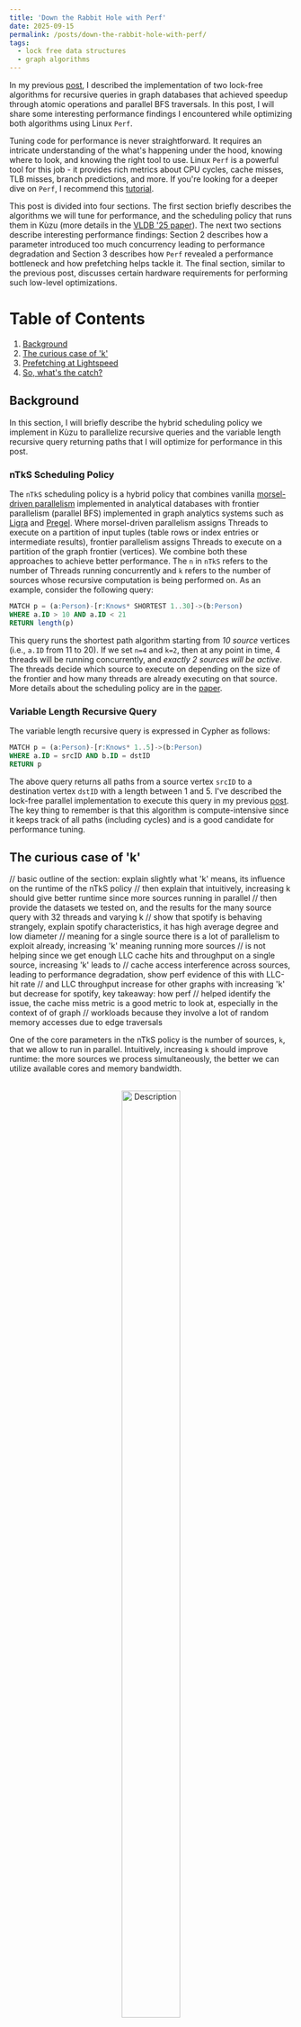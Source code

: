 ```yaml
---
title: 'Down the Rabbit Hole with Perf'
date: 2025-09-15
permalink: /posts/down-the-rabbit-hole-with-perf/
tags:
  - lock free data structures
  - graph algorithms
---
```


In my previous [post](https://anuchak.github.io/posts/anatomy-of-a-lock-free-algorithm/), I described
the implementation of two lock-free algorithms for recursive queries in graph databases that achieved speedup
through atomic operations and parallel BFS traversals. In this post, I will share some interesting performance
findings I encountered while optimizing both algorithms using Linux `Perf`.

Tuning code for performance is never straightforward. It requires an intricate understanding of the what's
happening under the hood, knowing where to look, and knowing the right tool to use. Linux `Perf` is a powerful
tool for this job - it provides rich metrics about CPU cycles, cache misses, TLB misses, branch predictions, and
more. If you're looking for a deeper dive on `Perf`, I recommend this [tutorial](https://github.com/NAThompson/performance_tuning_tutorial).

This post is divided into four sections. The first section briefly describes the algorithms we will tune for performance,
and the scheduling policy that runs them in Kùzu (more details in the [VLDB '25 paper](https://arxiv.org/abs/2508.19379)).
The next two sections describe interesting performance findings: Section 2 describes how a parameter introduced
too much concurrency leading to performance degradation and Section 3 describes how `Perf` revealed a performance 
bottleneck and how prefetching helps tackle it. The final section, similar to the previous post, discusses certain
hardware requirements for performing such low-level optimizations.

# Table of Contents
1. [Background](#Background)
2. [The curious case of 'k'](#the-curious-case-of-k)
3. [Prefetching at Lightspeed](#prefetching-at-lightspeed)
4. [So, what's the catch?](#so-whats-the-catch)


## Background

In this section, I will briefly describe the hybrid scheduling policy we implement in Kùzu to parallelize recursive
queries and the variable length recursive query returning paths that I will optimize for performance in this post.

### nTkS Scheduling Policy

The `nTkS` scheduling policy is a hybrid policy that combines vanilla [morsel-driven parallelism](https://db.in.tum.de/~leis/papers/morsels.pdf)
implemented in analytical databases with frontier parallelism (parallel BFS) implemented in graph analytics systems such
as [Ligra](https://jshun.csail.mit.edu/ligra.pdf) and [Pregel](https://15799.courses.cs.cmu.edu/fall2013/static/papers/p135-malewicz.pdf).
Where morsel-driven parallelism assigns Threads to execute on a partition of input tuples (table rows or index entries 
or intermediate results), frontier parallelism assigns Threads to execute on a partition of the graph frontier (vertices).
We combine both these approaches to achieve better performance. The `n` in `nTkS` refers to the 
number of Threads running concurrently and `k` refers to the number of sources whose recursive computation is being performed on.
As an example, consider the following query:

```sql
MATCH p = (a:Person)-[r:Knows* SHORTEST 1..30]->(b:Person)
WHERE a.ID > 10 AND a.ID < 21
RETURN length(p)
```

This query runs the shortest path algorithm starting from _10 source_ vertices (i.e., `a.ID` from 11 to 20).
If we set `n=4` and `k=2`, then at any point in time, 4 threads will be running concurrently, and _exactly 2 sources will
be active_. The threads decide which source to execute on depending on the size of the frontier and how many threads are
already executing on that source. More details about the scheduling policy are in the [paper](https://arxiv.org/abs/2508.19379).

### Variable Length Recursive Query

The variable length recursive query is expressed in Cypher as follows:

```sql
MATCH p = (a:Person)-[r:Knows* 1..5]->(b:Person)
WHERE a.ID = srcID AND b.ID = dstID
RETURN p
```

The above query returns all paths from a source vertex `srcID` to a destination vertex `dstID` with a length between 1 and 5.
I've described the lock-free parallel implementation to execute this query in my previous [post](https://anuchak.github.io/posts/anatomy-of-a-lock-free-algorithm/). 
The key thing to remember is that this algorithm is compute-intensive since it keeps track of all paths (including cycles)
and is a good candidate for performance tuning.

## The curious case of 'k'

// basic outline of the section: explain slightly what 'k' means, its influence on the runtime of the nTkS policy 
// then explain that intuitively, increasing k should give better runtime since more sources running in parallel 
// then provide the datasets we tested on, and the results for the many source query with 32 threads and varying k 
// show that spotify is behaving strangely, explain spotify characteristics, it has high average degree and low diameter 
// meaning for a single source there is a lot of parallelism to exploit already, increasing 'k' meaning running more sources 
// is not helping since we get enough LLC cache hits and throughput on a single source, increasing 'k' leads to 
// cache access interference across sources, leading to performance degradation, show perf evidence of this with LLC-hit rate 
// and LLC throughput increase for other graphs with increasing 'k' but decrease for spotify, key takeaway: how perf 
// helped identify the issue, the cache miss metric is a good metric to look at, especially in the context of of graph 
// workloads because they involve a lot of random memory accesses due to edge traversals

One of the core parameters in the nTkS policy is the number of sources, `k`, that we allow to run in parallel. 
Intuitively, increasing `k` should improve runtime: the more sources we process simultaneously, the better we can utilize
available cores and memory bandwidth.

<br>
<div style="text-align: center;">
  <figure style="display: inline-block; margin: 0;">
    <img src="/images/nTkS_policy.png" alt="Description" style="width: 65%;" />
    <figcaption style="text-align: center; font-size: 1.1rem;"><strong>Figure a</strong>: nTkS Runtime Policy </figcaption>
  </figure>
</div>
<br>

An alternative and more simple scheduling policy would be to simply run a single source at a time and parallelize
with all available threads. Then we don't need to worry about assigning threads to multiple source. However, this approach
leads to underutilization in practice since we are not able to parallelize a single source enough and get enough throughput.
We tested varying `k` on the following real-world + synthetic datasets:

<br>
<div style="display: flex; gap: 3rem; justify-content: center;">

  <div style="text-align: center;">
    <strong>Table: Datasets</strong>
    <table style="border-collapse: collapse; margin: 0 auto; font-size: 1.05rem;">
      <thead>
        <tr>
          <th style="border: 1px solid #ccc; padding: 8px 14px; text-align: center;"></th>
          <th style="border: 1px solid #ccc; padding: 8px 14px; text-align: center;">|V|</th>
          <th style="border: 1px solid #ccc; padding: 8px 14px; text-align: center;">|E|</th>
          <th style="border: 1px solid #ccc; padding: 8px 14px; text-align: center;">Avg Degree</th>
        </tr>
      </thead>
      <tbody>
        <tr>
          <td style="border: 1px solid #ccc; padding: 8px 14px;">LDBC-100</td>
          <td style="border: 1px solid #ccc; padding: 8px 14px;">448,626</td>
          <td style="border: 1px solid #ccc; padding: 8px 14px;">19,941,198</td>
          <td style="border: 1px solid #ccc; padding: 8px 14px;">44</td>
        </tr>
        <tr>
          <td style="border: 1px solid #ccc; padding: 8px 14px;">LiveJournal</td>
          <td style="border: 1px solid #ccc; padding: 8px 14px;">4,847,571</td>
          <td style="border: 1px solid #ccc; padding: 8px 14px;">68,993,773</td>
          <td style="border: 1px solid #ccc; padding: 8px 14px;">14</td>
        </tr>
        <tr>
          <td style="border: 1px solid #ccc; padding: 8px 14px;">Spotify</td>
          <td style="border: 1px solid #ccc; padding: 8px 14px;">3,604,454</td>
          <td style="border: 1px solid #ccc; padding: 8px 14px;">1,927,482,013</td>
          <td style="border: 1px solid #ccc; padding: 8px 14px;">535</td>
        </tr>
       <tr>
          <td style="border: 1px solid #ccc; padding: 8px 14px;">Graph500-28</td>
          <td style="border: 1px solid #ccc; padding: 8px 14px;">121,242,388</td>
          <td style="border: 1px solid #ccc; padding: 8px 14px;">4,236,163,958</td>
          <td style="border: 1px solid #ccc; padding: 8px 14px;">35</td>
       </tr>
      </tbody>
    </table>
  </div>
</div>
<br>

We ran a recursive join query, starting from 64 sources, keeping the total threads fixed at 32 threads while varying
`k` from 1 to 32 to see its effect on runtime. The following figure shows the improvement factor in runtime compared to 
`k=1` for each dataset:

<br>
<div style="text-align: center;">
  <figure style="display: inline-block; margin: 0;">
    <img src="/images/nTkS_experiment.png" alt="Description" style="width: 65%;" />
    <figcaption style="text-align: center; font-size: 1.1rem;"><strong>Figure b</strong>: Varying 'k' </figcaption>
  </figure>
</div>
<br>

As we notice from the figure, for most graphs (LDBC, LiveJournal, Graph500), increasing `k` leads to better performance 
with speedups of 2-3x, but for Spotify, increasing `k` actually leads to worse performance! Compared to the other datasets,
Spotify has a very high average degree (535) and this means that even a single source has a lot of parallelism to exploit.
This is where Linux `Perf` helped us identify the issue. We used `perf stat` to collect metrics for our query:

<br>
<div style="display: flex; gap: 3rem; justify-content: center;">

  <div style="text-align: center;">
    <strong>Table 6: Runtime (s) vs LLC Throughput (Tp, Million/s). 64-src workload</strong>
    <table style="border-collapse: collapse; margin: 0 auto; font-size: 1.05rem;">
      <thead>
        <tr>
          <th style="border: 1px solid #ccc; padding: 8px 14px;">Dataset</th>
          <th style="border: 1px solid #ccc; padding: 8px 14px;">Metric</th>
          <th style="border: 1px solid #ccc; padding: 8px 14px;">k=1</th>
          <th style="border: 1px solid #ccc; padding: 8px 14px;">k=2</th>
          <th style="border: 1px solid #ccc; padding: 8px 14px;">k=4</th>
          <th style="border: 1px solid #ccc; padding: 8px 14px;">k=8</th>
          <th style="border: 1px solid #ccc; padding: 8px 14px;">k=16</th>
          <th style="border: 1px solid #ccc; padding: 8px 14px;">k=32</th>
        </tr>
      </thead>
      <tbody>
        <!-- LDBC -->
        <tr>
          <td rowspan="3" style="border: 1px solid #ccc; padding: 8px 14px;">LDBC</td>
          <td style="border: 1px solid #ccc; padding: 8px 14px;">Time (s)</td>
          <td>4.1</td><td>3.3</td><td>2.3</td><td>1.5</td><td>1.3</td><td>1.2</td>
        </tr>
        <tr>
          <td style="border: 1px solid #ccc; padding: 8px 14px;">LLC Tp</td>
          <td>10.9</td><td>11.4</td><td>13.9</td><td>19.4</td><td>23.6</td><td>23.9</td>
        </tr>
        <tr>
          <td style="border: 1px solid #ccc; padding: 8px 14px;">CPU %</td>
          <td>66</td><td>78</td><td>85</td><td>88</td><td>95</td><td>98</td>
        </tr>
        <tr>
          <td rowspan="3" style="border: 1px solid #ccc; padding: 8px 14px;">LJ</td>
          <td style="border: 1px solid #ccc; padding: 8px 14px;">Time (s)</td>
          <td>37.5</td><td>31.2</td><td>22.6</td><td>13.5</td><td>10.3</td><td>9.7</td>
        </tr>
        <tr>
          <td style="border: 1px solid #ccc; padding: 8px 14px;">LLC Tp</td>
          <td>6.2</td><td>6.5</td><td>7.2</td><td>9.5</td><td>10.7</td><td>10.9</td>
        </tr>
        <tr>
          <td style="border: 1px solid #ccc; padding: 8px 14px;">CPU %</td>
          <td>87</td><td>90</td><td>92</td><td>93</td><td>96</td><td>98</td>
        </tr>
        <tr>
          <td rowspan="3" style="border: 1px solid #ccc; padding: 8px 14px;">Spotify</td>
          <td style="border: 1px solid #ccc; padding: 8px 14px;">Time (s)</td>
          <td>82.8</td><td>71.8</td><td>68.7</td><td>73.0</td><td>82.8</td><td>95.6</td>
        </tr>
        <tr>
          <td style="border: 1px solid #ccc; padding: 8px 14px;">LLC Tp</td>
          <td>40.4</td><td>48.5</td><td>50.1</td><td>48.6</td><td>43.1</td><td>38.2</td>
        </tr>
        <tr>
          <td style="border: 1px solid #ccc; padding: 8px 14px;">CPU %</td>
          <td>94</td><td>96</td><td>98</td><td>97</td><td>95</td><td>91</td>
        </tr>
        <tr>
          <td rowspan="3" style="border: 1px solid #ccc; padding: 8px 14px;">Graph500-28</td>
          <td style="border: 1px solid #ccc; padding: 8px 14px;">Time (s)</td>
          <td>938.9</td><td>766.0</td><td>640.0</td><td>492.9</td><td>449.9</td><td>432.0</td>
        </tr>
        <tr>
          <td style="border: 1px solid #ccc; padding: 8px 14px;">LLC Tp</td>
          <td>12.7</td><td>15.1</td><td>17.2</td><td>21.2</td><td>23.0</td><td>24.0</td>
        </tr>
        <tr>
          <td style="border: 1px solid #ccc; padding: 8px 14px;">CPU %</td>
          <td>70</td><td>80</td><td>87</td><td>92</td><td>95</td><td>96</td>
        </tr>
      </tbody>
    </table>
  </div>
</div>
<br>



## Prefetching at Lightspeed

// basic outline of the section: explain that prefetching is a common optimization technique to hide memory latency
// show for a variable length query returning paths, what perf record indicated the most CPU cycles were spent on 
// memory loads, meaning we are memory bound, and show what is the exact single variable that is causing CPU stalls
// then apply software prefetching on the variable with __builtin_prefetch and show the results and speedup




## So, what's the catch?


